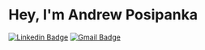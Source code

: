 # Hey, I'm Andrew Posipanka

[![Linkedin Badge](https://img.shields.io/badge/-LinkedIn-blue?style=flat-square&logo=Linkedin&logoColor=white&link=https://www.linkedin.com/in/andrew-posipanka/)](https://www.linkedin.com/in/andrew-posipanka/)
[![Gmail Badge](https://img.shields.io/badge/-Gmail-Red?style=flat-square&logo=Gmail&logoColor=white&link=mailto:andrew.posipanka@gmail.com)](mailto:andrew.posipanka@gmail.com)

<!--
**aposipa/aposipa** is a ✨ _special_ ✨ repository because its `README.md` (this file) appears on your GitHub profile.

Here are some ideas to get you started:

- 🔭 I’m currently working on ...
- 🌱 I’m currently learning ...
- 👯 I’m looking to collaborate on ...
- 🤔 I’m looking for help with ...
- 💬 Ask me about ...
- 📫 How to reach me: ...
- 😄 Pronouns: ...
- ⚡ Fun fact: ...
-->

